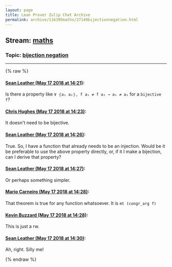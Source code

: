 ```yaml
---
layout: page
title: Lean Prover Zulip Chat Archive 
permalink: archive/116395maths/27149bijectionnegation.html
---
```


## Stream: [maths](index.html)
### Topic: [bijection negation](27149bijectionnegation.html)

---


{% raw %}
#### [ Sean Leather (May 17 2018 at 14:21)](https://leanprover.zulipchat.com/#narrow/stream/116395-maths/topic/bijection%20negation/near/126694854):
Is there a property like `∀ ⦃a₁ a₂⦄, f a₁ ≠ f a₂ → a₁ ≠ a₂` for a `bijective f`?

#### [ Chris Hughes (May 17 2018 at 14:23)](https://leanprover.zulipchat.com/#narrow/stream/116395-maths/topic/bijection%20negation/near/126694907):
It doesn't need to be bijective.

#### [ Sean Leather (May 17 2018 at 14:26)](https://leanprover.zulipchat.com/#narrow/stream/116395-maths/topic/bijection%20negation/near/126695019):
True. So, I have a function that already needs to be an injection. Would be it be preferable to use the above property directly, or, if it I make a bijection, can I derive that property?

#### [ Sean Leather (May 17 2018 at 14:27)](https://leanprover.zulipchat.com/#narrow/stream/116395-maths/topic/bijection%20negation/near/126695026):
Or perhaps something simpler.

#### [ Mario Carneiro (May 17 2018 at 14:28)](https://leanprover.zulipchat.com/#narrow/stream/116395-maths/topic/bijection%20negation/near/126695084):
That theorem is true for any function whatsoever. It is `mt (congr_arg f)`

#### [ Kevin Buzzard (May 17 2018 at 14:28)](https://leanprover.zulipchat.com/#narrow/stream/116395-maths/topic/bijection%20negation/near/126695085):
This is just a rw.

#### [ Sean Leather (May 17 2018 at 14:30)](https://leanprover.zulipchat.com/#narrow/stream/116395-maths/topic/bijection%20negation/near/126695099):
Ah, right. Silly me!


{% endraw %}
